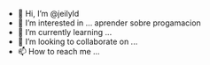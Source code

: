 - 👋 Hi, I’m @jeilyld
- 👀 I’m interested in ... aprender sobre progamacion
- 🌱 I’m currently learning ...
- 💞️ I’m looking to collaborate on ...
- 📫 How to reach me ...

<!---
jeilyld/jeilyld is a ✨ special ✨ repository because its `README.md` (this file) appears on your GitHub profile.
You can click the Preview link to take a look at your changes.
--->

